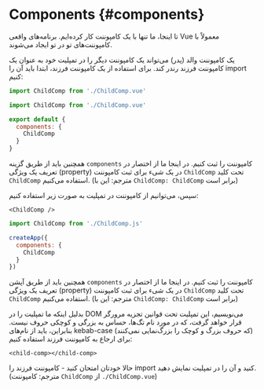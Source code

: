 # Components {#components}

تا اینجا، ما تنها با یک کامپوننت‌ کار کرده‌ایم. برنامه‌های واقعی Vue معمولاً با کامپوننت‌های تو در تو ایجاد می‌شوند.

یک کامپوننت‌ والد (پدر) می‌تواند یک کامپوننت‌ دیگر را در تمپلیت خود به عنوان یک کامپوننت‌ فرزند رندر کند. برای استفاده از یک کامپوننت‌ فرزند، ابتدا باید آن را import کنیم:

<div class="composition-api">
<div class="sfc">

```js
import ChildComp from './ChildComp.vue'
```

</div>
</div>

<div class="options-api">
<div class="sfc">

```js
import ChildComp from './ChildComp.vue'

export default {
  components: {
    ChildComp
  }
}
```

همچنین باید از طریق گزینه `components` کامپوننت را ثبت کنیم. در اینجا ما از اختصار در تعریف یک ویژگی (property) در یک شیء برای ثبت کامپوننت `ChildComp` تحت کلید `ChildComp` استفاده می‌کنیم. (مترجم: این با ‍`ChildComp: ChildComp` برابر است)

</div>
</div>

<div class="sfc">

سپس، می‌توانیم از کامپوننت در تمپلیت به صورت زیر استفاده کنیم:

```vue-html
<ChildComp />
```

</div>

<div class="html">

```js
import ChildComp from './ChildComp.js'

createApp({
  components: {
    ChildComp
  }
})
```

همچنین باید از طریق آپشن `components` کامپوننت را ثبت کنیم. در اینجا ما از اختصار در تعریف یک ویژگی (property) در یک شیء برای ثبت کامپوننت `ChildComp` تحت کلید `ChildComp` استفاده می‌کنیم. (مترجم: این با ‍`ChildComp: ChildComp` برابر است)

بدلیل اینکه ما تمپلیت را در DOM می‌نویسیم، این تمپلیت تحت قوانین تجزیه مرورگر قرار خواهد گرفت، که در مورد نام‌ تگ‌ها، حساس به بزرگی و کوچکی حروف نیست. بنابراین، باید از نام‌های kebab-case (که حروف بزرگ و کوچک را بزرگ‌نمایی نمی‌کنند) برای ارجاع به کامپوننت فرزند استفاده کنیم:

```vue-html
<child-comp></child-comp>
```

</div>


حالا خودتان امتحان کنید - کامپوننت فرزند را import کنید و آن را در تمپلیت نمایش دهید. (مترجم: کامپوننت ‍‍`ChildComp` از `‎./ChildComp.vue`)
